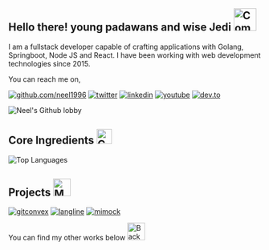 ## Hello there! young padawans and wise Jedi <img src="https://raw.githubusercontent.com/Tarikul-Islam-Anik/Animated-Fluent-Emojis/master/Emojis/Travel%20and%20places/Comet.png" alt="Comet" width="45" height="45" />

I am a fullstack developer capable of crafting applications with Golang, Springboot, Node JS and React. I have been working with web development technologies since 2015. 

You can reach me on,

[![github.com/neel1996](https://img.shields.io/badge/GitHub-100000?style=for-the-badge&logo=github&logoColor=white)](https://github.com/neel1996)
[![twitter](https://img.shields.io/badge/Twitter-1DA1F2?style=for-the-badge&logo=twitter&logoColor=white
)](https://twitter.com/neeldev96)
[![linkedin](https://img.shields.io/badge/Linkedin-0077b5?style=for-the-badge&logo=linkedin&logoColor=white
)](https://www.linkedin.com/in/neeldev96/)
[![youtube](https://img.shields.io/badge/YouTube-FF0000?style=for-the-badge&logo=youtube&logoColor=white)](https://www.youtube.com/user/itassistors)
[![dev.to](https://img.shields.io/badge/dev.to-0A0A0A?style=for-the-badge&logo=dev.to&logoColor=white
)](https://dev.to/neeldev96)

![Neel's Github lobby](https://github-readme-stats-git-master.neel1996.vercel.app/api?username=neel1996&count_private=true&show_icons=true&theme=onedark&hide_border=true)

## Core Ingredients <img src="https://raw.githubusercontent.com/Tarikul-Islam-Anik/Animated-Fluent-Emojis/master/Emojis/Travel%20and%20places/Compass.png" alt="Compass" width="30" height="30" />
![Top Languages](https://github-readme-stats-git-master-neel1996.vercel.app/api/top-langs/?username=neel1996&hide=html,css,c,c%2B%2B&layout=compact&theme=onedark&hide_border=true)

## Projects <img src="https://raw.githubusercontent.com/Tarikul-Islam-Anik/Animated-Fluent-Emojis/master/Emojis/People%20with%20professions/Man%20Technologist%20Light%20Skin%20Tone.png" alt="Man Technologist Light Skin Tone" width="35" height="35" /> 

[![gitconvex](https://github-readme-stats-git-master.neel1996.vercel.app/api/pin/?username=neel1996&repo=gitconvex&theme=onedark)](https://github.com/neel1996/gitconvex)
[![langline](https://github-readme-stats-git-master.neel1996.vercel.app/api/pin/?username=neel1996&repo=langline&theme=onedark)](https://github.com/neel1996/langline)
[![mimock](https://github-readme-stats-git-master.neel1996.vercel.app/api/pin/?username=arbindo&repo=mimock&theme=onedark)](https://github.com/arbindo/mimock)


You can find my other works below <img src="https://raw.githubusercontent.com/Tarikul-Islam-Anik/Animated-Fluent-Emojis/master/Emojis/Hand%20gestures/Backhand%20Index%20Pointing%20Down%20Medium-Light%20Skin%20Tone.png" alt="Backhand Index Pointing Down Medium-Light Skin Tone" width="35" height="35" />
